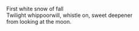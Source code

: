 First white snow of fall    
Twilight whippoorwill, whistle on, sweet deepener    
from looking at the moon.    

